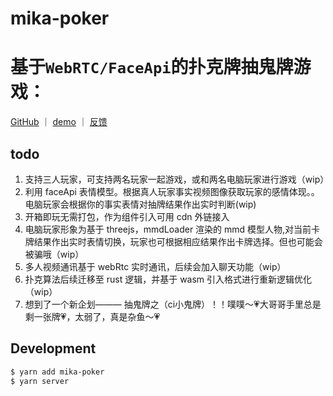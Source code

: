 # mika-poker
# 基于`WebRTC/FaceApi`的扑克牌抽鬼牌游戏：

<p>
<a href="https://github.com/DarylLi/mika-poker">GitHub</a>
<span>｜</span>
<a href="https://darylli.github.io/mika-poker/demo/index.html">demo</a>
<span>｜</span>
<a href="https://github.com/DarylLi/mika-poker/issues">反馈</a>
</p>

## todo 

1. 支持三人玩家，可支持两名玩家一起游戏，或和两名电脑玩家进行游戏（wip）
2. 利用 faceApi 表情模型。根据真人玩家事实视频图像获取玩家的感情体现。。电脑玩家会根据你的事实表情对抽牌结果作出实时判断(wip)
3. 开箱即玩无需打包，作为组件引入可用 cdn 外链接入
4. 电脑玩家形象为基于 threejs，mmdLoader 渲染的 mmd 模型人物,对当前卡牌结果作出实时表情切换，玩家也可根据相应结果作出卡牌选择。但也可能会被骗哦（wip）
5. 多人视频通讯基于 webRtc 实时通讯，后续会加入聊天功能（wip）
6. 扑克算法后续迁移至 rust 逻辑，并基于 wasm 引入格式进行重新逻辑优化（wip）
7. 想到了一个新企划——— 抽鬼牌之（ci小鬼牌）！！噗噗～💗大哥哥手里总是剩一张牌💗，太弱了，真是杂鱼～💗

## Development

```bash
$ yarn add mika-poker
$ yarn server
```
